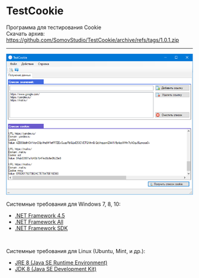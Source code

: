# TestCookie
Программа для тестирования Cookie
<br>
Скачать архив: https://github.com/SomovStudio/TestCookie/archive/refs/tags/1.0.1.zip

<hr>

<p align="center">
  <img src="https://github.com/SomovStudio/somovstudio.github.io/blob/master/img/projects/test_cookie/image_win.png">
</p>

Системные требования для Windows 7, 8, 10: 
<br>
<ul>
	<li><a href="https://www.microsoft.com/ru-ru/download/details.aspx?id=30653" target="_blank">.NET Framework 4.5</a></li>
	<li><a href="https://dotnet.microsoft.com/download/dotnet-framework" target="_blank">.NET Framework All</a></li>
	<li><a href="https://dotnet.microsoft.com/download/visual-studio-sdks" target="_blank">.NET Framework SDK</a></li>
</ul>

<br>

Системные требования для Linux (Ubuntu, Mint, и др.): 
<br>
<ul>
	<li><a href="https://www.oracle.com/java/technologies/javase-jre8-downloads.html" target="_blank">JRE 8 (Java SE Runtime Environment)</a></li>
	<li><a href="https://www.oracle.com/java/technologies/javase/javase-jdk8-downloads.html" target="_blank">JDK 8 (Java SE Development Kit)</a></li>
</ul>